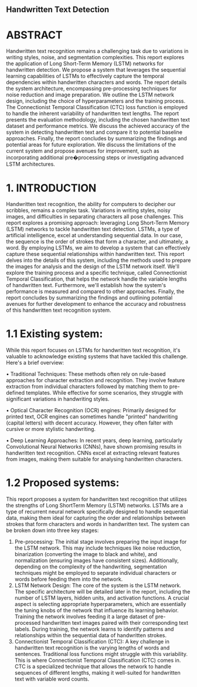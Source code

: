 ## Handwritten Text Detection

# ABSTRACT
Handwritten text recognition remains a challenging task due to variations in writing styles, noise, and segmentation complexities. This report explores the application of Long Short-Term Memory (LSTM) networks for handwritten detection. We propose a system that leverages the sequential learning capabilities of LSTMs to effectively capture the temporal dependencies within handwritten characters and words. The report details the system architecture, encompassing pre-processing techniques for noise reduction and image preparation. We outline the LSTM network design, including the choice of hyperparameters and the training process. The Connectionist Temporal Classification (CTC) loss function is employed to handle the inherent variability of handwritten text lengths. The report presents the evaluation methodology, including the chosen handwritten text dataset and performance metrics. We discuss the achieved accuracy of the system in detecting handwritten text and compare it to potential baseline approaches. Finally, the report concludes by summarizing the findings and potential areas for future exploration. We discuss the limitations of the current system and propose avenues for improvement, such as incorporating additional pre�processing steps or investigating advanced LSTM architectures.

# 1. INTRODUCTION
Handwritten text recognition, the ability for computers to decipher our scribbles, remains a complex task. Variations in writing styles, noisy images, and difficulties in separating characters all pose challenges. This report explores a promising approach: leveraging Long Short-Term Memory (LSTM) networks to tackle handwritten text detection. LSTMs, a type of artificial intelligence, excel at understanding sequential data. In our case, the sequence is the order of strokes that form a character, and ultimately, a word. By employing LSTMs, we aim to develop a system that can effectively capture these sequential relationships within handwritten text. This report delves into the details of this system, including the methods used to prepare the images for analysis and the design of the LSTM network itself. We'll explore the training process and a specific technique, called Connectionist Temporal Classification, that helps the network handle the variable lengths of handwritten text. Furthermore, we'll establish how the system's performance is measured and compared to other approaches. Finally, the report concludes by summarizing the findings and outlining potential avenues for further development to enhance the accuracy and robustness of this handwritten text recognition system.

# 1.1 Existing system:
While this report focuses on LSTMs for handwritten text recognition, it's valuable to acknowledge existing systems that have tackled this challenge. Here's a brief overview:

• Traditional Techniques: These methods often rely on rule-based approaches for character extraction and recognition. They involve feature extraction from individual characters followed by matching them to pre-defined templates. While effective for some scenarios, they struggle with significant variations in handwriting styles. 

• Optical Character Recognition (OCR) engines: Primarily designed for printed text, OCR engines can sometimes handle "printed" handwriting (capital letters) with decent accuracy. However, they often falter with cursive or more stylistic handwriting. 

• Deep Learning Approaches: In recent years, deep learning, particularly Convolutional Neural Networks (CNNs), have shown promising results in handwritten text recognition. CNNs excel at extracting relevant features from images, making them suitable for analysing handwritten characters.

# 1.2 Proposed systems:
This report proposes a system for handwritten text recognition that utilizes the strengths of Long ShortTerm Memory (LSTM) networks. LSTMs are a type of recurrent neural network specifically designed to handle sequential data, making them ideal for capturing the order and relationships between strokes that form characters and words in handwritten text. The system can be broken down into three key stages:

1. Pre-processing: The initial stage involves preparing the input image for the LSTM network. This may include techniques like noise reduction, binarization (converting the image to black and white), and normalization (ensuring images have consistent sizes). Additionally, depending on the complexity of the handwriting, segmentation techniques might be employed to separate individual characters or words before feeding them into the network.
2. LSTM Network Design: The core of the system is the LSTM network. The specific architecture will be detailed later in the report, including the number of LSTM layers, hidden units, and activation functions. A crucial aspect is selecting appropriate hyperparameters, which are essentially the tuning knobs of the network that influence its learning behavior. Training the network involves feeding it a large dataset of pre-processed handwritten text images paired with their corresponding text labels. During training, the network learns to identify patterns and relationships within the sequential data of handwritten strokes.
3. Connectionist Temporal Classification (CTC): A key challenge in handwritten text recognition is the varying lengths of words and sentences. Traditional loss functions might struggle with this variability. This is where Connectionist Temporal Classification (CTC) comes in. CTC is a specialized technique that allows the network to handle sequences of different lengths, making it well-suited for handwritten text with variable word counts.
